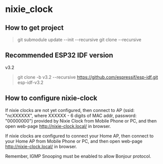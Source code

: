 # nixie_clock

## How to get project

> git submodule update --init --recursive
> git clone --recursive

## Recommended ESP32 IDF version

v3.2

> git clone -b v3.2 --recursive https://github.com/espressif/esp-idf.git esp-idf-v3.2<br>

## How to configure nixie-clock

If nixie clocks are not yet configured, then connect to AP (ssid: "ncXXXXXX", where XXXXXX - 6 digits
of MAC addr, password: "00000000") provided by Nixie Clock from Mobile Phone or PC,
and then open web-page http://nixie-clock.local/ in browser.

If nixie clocks are configured to connect your Home AP, then connect to your Home AP from
Mobile Phone or PC, and then open web-page http://nixie-clock.local/ in browser.

Remember, IGMP Snooping must be enabled to allow Bonjour protocol.
